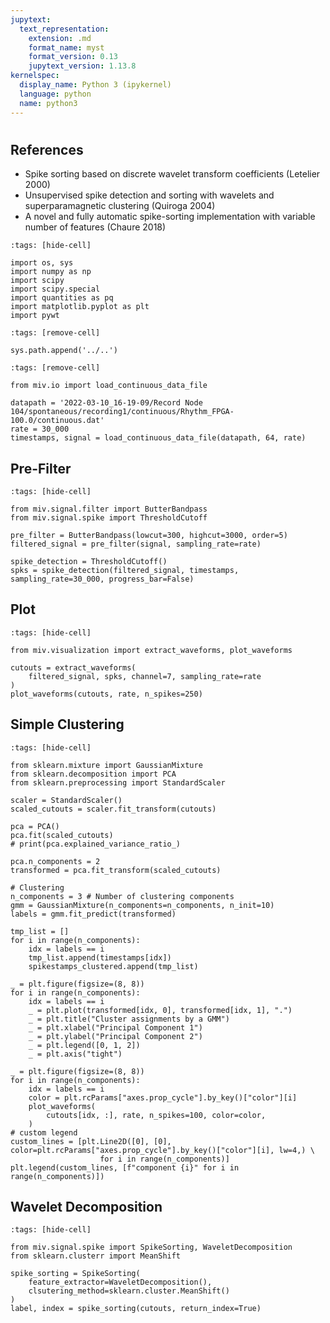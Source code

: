 ```yaml
---
jupytext:
  text_representation:
    extension: .md
    format_name: myst
    format_version: 0.13
    jupytext_version: 1.13.8
kernelspec:
  display_name: Python 3 (ipykernel)
  language: python
  name: python3
---
```


#

## References

- Spike sorting based on discrete wavelet transform coefficients (Letelier 2000)
- Unsupervised spike detection and sorting with wavelets and superparamagnetic clustering (Quiroga 2004)
- A novel and fully automatic spike-sorting implementation with variable number of features (Chaure 2018)

```{code-cell} ipython3
:tags: [hide-cell]

import os, sys
import numpy as np
import scipy
import scipy.special
import quantities as pq
import matplotlib.pyplot as plt
import pywt
```

```{code-cell} ipython3
:tags: [remove-cell]

sys.path.append('../..')
```

```{code-cell} ipython3
:tags: [remove-cell]

from miv.io import load_continuous_data_file

datapath = '2022-03-10_16-19-09/Record Node 104/spontaneous/recording1/continuous/Rhythm_FPGA-100.0/continuous.dat'
rate = 30_000
timestamps, signal = load_continuous_data_file(datapath, 64, rate)
```

## Pre-Filter

```{code-cell} ipython3
:tags: [hide-cell]

from miv.signal.filter import ButterBandpass
from miv.signal.spike import ThresholdCutoff
```

```{code-cell} ipython3
pre_filter = ButterBandpass(lowcut=300, highcut=3000, order=5)
filtered_signal = pre_filter(signal, sampling_rate=rate)

spike_detection = ThresholdCutoff()
spks = spike_detection(filtered_signal, timestamps, sampling_rate=30_000, progress_bar=False)
```

## Plot

```{code-cell} ipython3
:tags: [hide-cell]

from miv.visualization import extract_waveforms, plot_waveforms
```

```{code-cell} ipython3
cutouts = extract_waveforms(
    filtered_signal, spks, channel=7, sampling_rate=rate
)
plot_waveforms(cutouts, rate, n_spikes=250)
```

## Simple Clustering

```{code-cell} ipython3
:tags: [hide-cell]

from sklearn.mixture import GaussianMixture
from sklearn.decomposition import PCA
from sklearn.preprocessing import StandardScaler
```

```{code-cell} ipython3
scaler = StandardScaler()
scaled_cutouts = scaler.fit_transform(cutouts)

pca = PCA()
pca.fit(scaled_cutouts)
# print(pca.explained_variance_ratio_)

pca.n_components = 2
transformed = pca.fit_transform(scaled_cutouts)
```
```{code-cell} ipython3
# Clustering
n_components = 3 # Number of clustering components
gmm = GaussianMixture(n_components=n_components, n_init=10)
labels = gmm.fit_predict(transformed)
```

```{code-cell} ipython3
tmp_list = []
for i in range(n_components):
    idx = labels == i
    tmp_list.append(timestamps[idx])
    spikestamps_clustered.append(tmp_list)

_ = plt.figure(figsize=(8, 8))
for i in range(n_components):
    idx = labels == i
    _ = plt.plot(transformed[idx, 0], transformed[idx, 1], ".")
    _ = plt.title("Cluster assignments by a GMM")
    _ = plt.xlabel("Principal Component 1")
    _ = plt.ylabel("Principal Component 2")
    _ = plt.legend([0, 1, 2])
    _ = plt.axis("tight")

_ = plt.figure(figsize=(8, 8))
for i in range(n_components):
    idx = labels == i
    color = plt.rcParams["axes.prop_cycle"].by_key()["color"][i]
    plot_waveforms(
        cutouts[idx, :], rate, n_spikes=100, color=color,
    )
# custom legend
custom_lines = [plt.Line2D([0], [0], color=plt.rcParams["axes.prop_cycle"].by_key()["color"][i], lw=4,) \
                    for i in range(n_components)]
plt.legend(custom_lines, [f"component {i}" for i in range(n_components)])
```

## Wavelet Decomposition

```{code-cell} ipython3
:tags: [hide-cell]

from miv.signal.spike import SpikeSorting, WaveletDecomposition
from sklearn.clusterr import MeanShift
```

```{raw-cell}
spike_sorting = SpikeSorting(
    feature_extractor=WaveletDecomposition(),
    clsutering_method=sklearn.cluster.MeanShift()
)
label, index = spike_sorting(cutouts, return_index=True)
```
